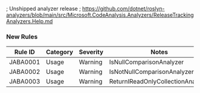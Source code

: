 ﻿; Unshipped analyzer release
; https://github.com/dotnet/roslyn-analyzers/blob/main/src/Microsoft.CodeAnalysis.Analyzers/ReleaseTrackingAnalyzers.Help.md

### New Rules

Rule ID | Category | Severity | Notes
--------|----------|----------|-------
JABA0001 | Usage | Warning | IsNullComparisonAnalyzer
JABA0002 | Usage | Warning | IsNotNullComparisonAnalyzer
JABA0003 | Usage | Warning | ReturnIReadOnlyCollectionAnalyzer